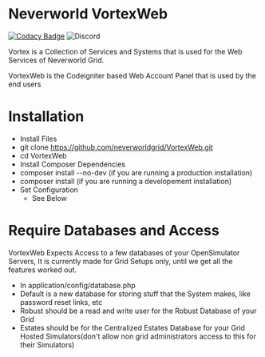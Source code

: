 # Neverworld VortexWeb
[![Codacy Badge](https://api.codacy.com/project/badge/Grade/495004e58090472a83e70d0302f1936e)](https://www.codacy.com/app/orbital-group/myaccount-new?utm_source=github.com&amp;utm_medium=referral&amp;utm_content=neverworldgrid/myaccount&amp;utm_campaign=Badge_Grade)
![Discord](https://img.shields.io/discord/541036640076955658.svg)

Vortex is a Collection of Services and Systems that is used for the Web Services of Neverworld Grid.


VortexWeb is the Codeigniter based Web Account Panel that is used by the end users

# Installation 
* Install Files
 * git clone https://github.com/neverworldgrid/VortexWeb.git
 * cd VortexWeb
* Install Composer Dependencies
 * composer install --no-dev   (if you are running a production installation)
 * composer install            (if you are running a developement installation)
* Set Configuration 
  * See Below
	
# Require Databases and Access
VortexWeb Expects Access to a few databases of your OpenSimulator Servers, It is currently made for Grid Setups only, until we get all the features worked out. 
* In application/config/database.php
 * Default is a new database for storing stuff that the System makes, like password reset links, etc
 * Robust should be a read and write user for the Robust Database of your Grid
 * Estates should be for the Centralized Estates Database for your Grid Hosted Simulators(don't allow non grid administrators access to this for their Simulators)
